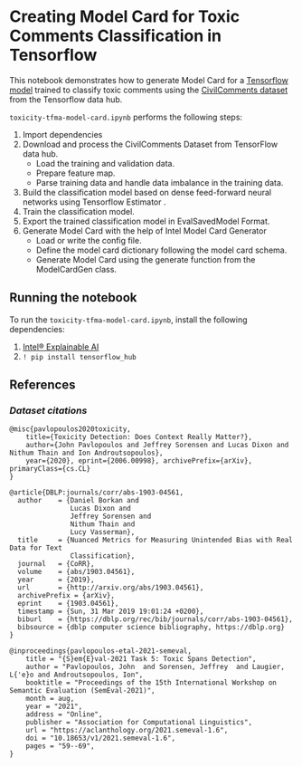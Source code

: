 # Creating Model Card for Toxic Comments Classification in Tensorflow
This notebook demonstrates how to generate Model Card for a [Tensorflow model](https://colab.research.google.com/github/google/eng-edu/blob/main/ml/pc/exercises/fairness_text_toxicity_part1.ipynb?utm_source=practicum-fairness&utm_campaign=colab-external&utm_medium=referral&utm_content=fairnessexercise1-colab#scrollTo=2z_xzJ40j9Q-) trained to classify toxic comments using the [CivilComments dataset](https://www.tensorflow.org/datasets/catalog/civil_comments) from the Tensorflow data hub. 

`toxicity-tfma-model-card.ipynb` performs the following steps:
1. Import dependencies 
2. Download and process the CivilComments Dataset from TensorFlow data hub.
    - Load the training and validation data.
    - Prepare feature map.
    - Parse training data and handle data imbalance in the training data.
3. Build the classification model based on dense feed-forward neural networks using Tensorflow Estimator .
4. Train the classification model.
5. Export the trained classification model in EvalSavedModel Format.
6. Generate Model Card with the help of Intel Model Card Generator
    - Load or write the config file.
    - Define the model card dictionary following the model card schema.
    - Generate Model Card using the generate function from the ModelCardGen class.


## Running the notebook

To run the `toxicity-tfma-model-card.ipynb`, install the following dependencies:
1. [Intel® Explainable AI](https://github.com/Intel/intel-xai-tools)
2. `! pip install tensorflow_hub`

## References
### _Dataset citations_
```
@misc{pavlopoulos2020toxicity,
    title={Toxicity Detection: Does Context Really Matter?},
    author={John Pavlopoulos and Jeffrey Sorensen and Lucas Dixon and Nithum Thain and Ion Androutsopoulos},
    year={2020}, eprint={2006.00998}, archivePrefix={arXiv}, primaryClass={cs.CL}
}

@article{DBLP:journals/corr/abs-1903-04561,
  author    = {Daniel Borkan and
               Lucas Dixon and
               Jeffrey Sorensen and
               Nithum Thain and
               Lucy Vasserman},
  title     = {Nuanced Metrics for Measuring Unintended Bias with Real Data for Text
               Classification},
  journal   = {CoRR},
  volume    = {abs/1903.04561},
  year      = {2019},
  url       = {http://arxiv.org/abs/1903.04561},
  archivePrefix = {arXiv},
  eprint    = {1903.04561},
  timestamp = {Sun, 31 Mar 2019 19:01:24 +0200},
  biburl    = {https://dblp.org/rec/bib/journals/corr/abs-1903-04561},
  bibsource = {dblp computer science bibliography, https://dblp.org}
}

@inproceedings{pavlopoulos-etal-2021-semeval,
    title = "{S}em{E}val-2021 Task 5: Toxic Spans Detection",
    author = "Pavlopoulos, John  and Sorensen, Jeffrey  and Laugier, L{'e}o and Androutsopoulos, Ion",
    booktitle = "Proceedings of the 15th International Workshop on Semantic Evaluation (SemEval-2021)",
    month = aug,
    year = "2021",
    address = "Online",
    publisher = "Association for Computational Linguistics",
    url = "https://aclanthology.org/2021.semeval-1.6",
    doi = "10.18653/v1/2021.semeval-1.6",
    pages = "59--69",
}
